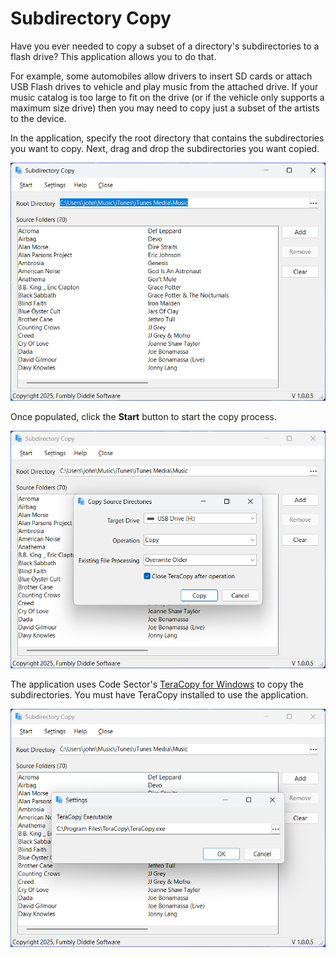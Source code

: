 # Subdirectory Copy

Have you ever needed to copy a subset of a directory's subdirectories to a flash drive? This application allows you to do that. 

For example, some automobiles allow drivers to insert SD cards or attach USB Flash drives to vehicle and play music from the attached drive. If your music catalog is too large to fit on the drive (or if the vehicle only supports a maximum size drive) then you may need to copy just a subset of the artists to the device.

In the application, specify the root directory that contains the subdirectories you want to copy. Next, drag and drop the subdirectories you want copied. 

![Application main screen](screenshots/figure-01.png)

Once populated, click the **Start** button to start the copy process.

![Starting the copy process](screenshots/figure-02.png)

The application uses Code Sector's [TeraCopy for Windows](https://www.codesector.com/teracopy) to copy the subdirectories. You must have TeraCopy installed to use the application.

![Application settings](screenshots/figure-03.png)
